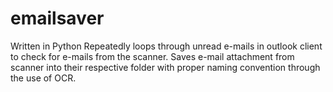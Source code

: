 # emailsaver
Written in Python
Repeatedly loops through unread e-mails in outlook client to check for e-mails from the scanner. Saves e-mail attachment from scanner into their respective folder with proper naming convention through the use of OCR.
